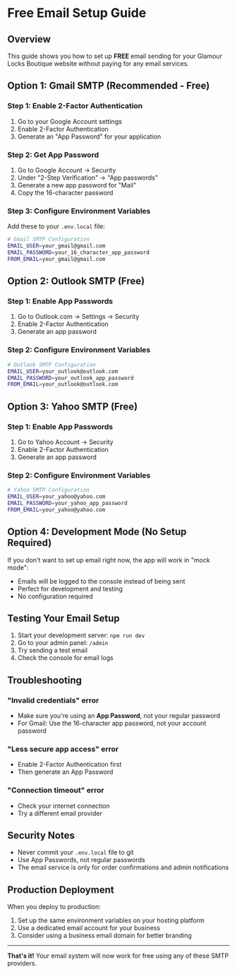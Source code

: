 # Free Email Setup Guide

## Overview
This guide shows you how to set up **FREE** email sending for your Glamour Locks Boutique website without paying for any email services.

## Option 1: Gmail SMTP (Recommended - Free)

### Step 1: Enable 2-Factor Authentication
1. Go to your Google Account settings
2. Enable 2-Factor Authentication
3. Generate an "App Password" for your application

### Step 2: Get App Password
1. Go to Google Account → Security
2. Under "2-Step Verification" → "App passwords"
3. Generate a new app password for "Mail"
4. Copy the 16-character password

### Step 3: Configure Environment Variables
Add these to your `.env.local` file:

```bash
# Gmail SMTP Configuration
EMAIL_USER=your_gmail@gmail.com
EMAIL_PASSWORD=your_16_character_app_password
FROM_EMAIL=your_gmail@gmail.com
```

## Option 2: Outlook SMTP (Free)

### Step 1: Enable App Passwords
1. Go to Outlook.com → Settings → Security
2. Enable 2-Factor Authentication
3. Generate an app password

### Step 2: Configure Environment Variables
```bash
# Outlook SMTP Configuration
EMAIL_USER=your_outlook@outlook.com
EMAIL_PASSWORD=your_outlook_app_password
FROM_EMAIL=your_outlook@outlook.com
```

## Option 3: Yahoo SMTP (Free)

### Step 1: Enable App Passwords
1. Go to Yahoo Account → Security
2. Enable 2-Factor Authentication
3. Generate an app password

### Step 2: Configure Environment Variables
```bash
# Yahoo SMTP Configuration
EMAIL_USER=your_yahoo@yahoo.com
EMAIL_PASSWORD=your_yahoo_app_password
FROM_EMAIL=your_yahoo@yahoo.com
```

## Option 4: Development Mode (No Setup Required)

If you don't want to set up email right now, the app will work in "mock mode":

- Emails will be logged to the console instead of being sent
- Perfect for development and testing
- No configuration required

## Testing Your Email Setup

1. Start your development server: `npm run dev`
2. Go to your admin panel: `/admin`
3. Try sending a test email
4. Check the console for email logs

## Troubleshooting

### "Invalid credentials" error
- Make sure you're using an **App Password**, not your regular password
- For Gmail: Use the 16-character app password, not your account password

### "Less secure app access" error
- Enable 2-Factor Authentication first
- Then generate an App Password

### "Connection timeout" error
- Check your internet connection
- Try a different email provider

## Security Notes

- Never commit your `.env.local` file to git
- Use App Passwords, not regular passwords
- The email service is only for order confirmations and admin notifications

## Production Deployment

When you deploy to production:
1. Set up the same environment variables on your hosting platform
2. Use a dedicated email account for your business
3. Consider using a business email domain for better branding

---

**That's it!** Your email system will now work for free using any of these SMTP providers. 